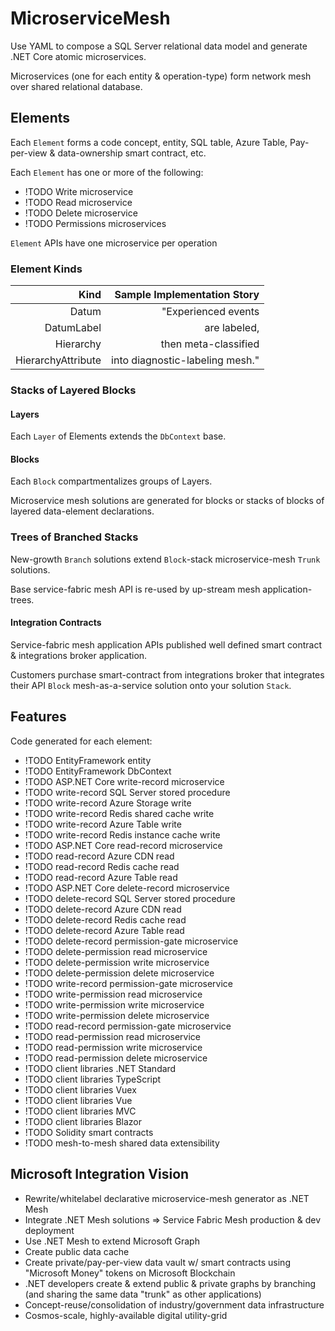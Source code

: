 # MicroserviceMesh

Use YAML to compose a SQL Server relational data model and generate .NET Core atomic microservices.

Microservices (one for each entity & operation-type) form network mesh over shared relational database.

## Elements

Each `Element` forms a code concept, entity, SQL table, Azure Table, Pay-per-view & data-ownership smart contract, etc.

Each `Element` has one or more of the following:
  - !TODO Write microservice
  - !TODO Read microservice
  - !TODO Delete microservice
  - !TODO Permissions microservices

`Element` APIs have one microservice per operation

### Element Kinds

| Kind               | Sample Implementation Story     |
| ------------------:| -------------------------------:|
| Datum              | "Experienced events             |
| DatumLabel         | are labeled,                    |
| Hierarchy          | then meta-classified            |
| HierarchyAttribute | into diagnostic-labeling mesh." |

### Stacks of Layered Blocks

#### Layers

Each `Layer` of Elements extends the `DbContext` base.

#### Blocks

Each `Block` compartmentalizes groups of Layers.

Microservice mesh solutions are generated for blocks or stacks of blocks of layered data-element declarations.

### Trees of Branched Stacks

New-growth `Branch` solutions extend `Block`-stack microservice-mesh `Trunk` solutions.

Base service-fabric mesh API is re-used by up-stream mesh application-trees.

#### Integration Contracts

Service-fabric mesh application APIs published well defined smart contract & integrations broker application.

Customers purchase smart-contract from integrations broker that integrates their API `Block` mesh-as-a-service solution onto your solution `Stack`.

## Features

Code generated for each element:
  - !TODO EntityFramework entity
  - !TODO EntityFramework DbContext
  - !TODO ASP.NET Core write-record microservice
  - !TODO write-record SQL Server stored procedure
  - !TODO write-record Azure Storage write
  - !TODO write-record Redis shared cache write
  - !TODO write-record Azure Table write
  - !TODO write-record Redis instance cache write
  - !TODO ASP.NET Core read-record microservice
  - !TODO read-record Azure CDN read
  - !TODO read-record Redis cache read
  - !TODO read-record Azure Table read
  - !TODO ASP.NET Core delete-record microservice
  - !TODO delete-record SQL Server stored procedure
  - !TODO delete-record Azure CDN read
  - !TODO delete-record Redis cache read
  - !TODO delete-record Azure Table read
  - !TODO delete-record permission-gate microservice
  - !TODO delete-permission read microservice
  - !TODO delete-permission write microservice
  - !TODO delete-permission delete microservice
  - !TODO write-record permission-gate microservice
  - !TODO write-permission read microservice
  - !TODO write-permission write microservice
  - !TODO write-permission delete microservice
  - !TODO read-record permission-gate microservice
  - !TODO read-permission read microservice
  - !TODO read-permission write microservice
  - !TODO read-permission delete microservice
  - !TODO client libraries .NET Standard
  - !TODO client libraries TypeScript
  - !TODO client libraries Vuex
  - !TODO client libraries Vue
  - !TODO client libraries MVC
  - !TODO client libraries Blazor
  - !TODO Solidity smart contracts
  - !TODO mesh-to-mesh shared data extensibility

## Microsoft Integration Vision 

  - Rewrite/whitelabel declarative microservice-mesh generator as .NET Mesh
  - Integrate .NET Mesh solutions => Service Fabric Mesh production & dev deployment
  - Use .NET Mesh to extend Microsoft Graph
  - Create public data cache
  - Create private/pay-per-view data vault w/ smart contracts using "Microsoft Money" tokens on Microsoft Blockchain
  - .NET developers create & extend public & private graphs by branching (and sharing the same data "trunk" as other applications)
  - Concept-reuse/consolidation of industry/government data infrastructure
  - Cosmos-scale, highly-available digital utility-grid
